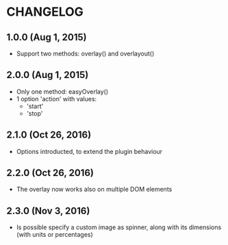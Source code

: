 # CHANGELOG

## 1.0.0 (Aug 1, 2015)
* Support two methods: overlay() and overlayout()

## 2.0.0 (Aug 1, 2015)
* Only one method: easyOverlay()
* 1 option 'action' with values:
  * 'start'
  * 'stop'

## 2.1.0 (Oct 26, 2016)
* Options introducted, to extend the plugin behaviour

## 2.2.0 (Oct 26, 2016)
* The overlay now works also on multiple DOM elements

## 2.3.0 (Nov 3, 2016)
* Is possible specify a custom image as spinner, along with its dimensions (with units or percentages)
